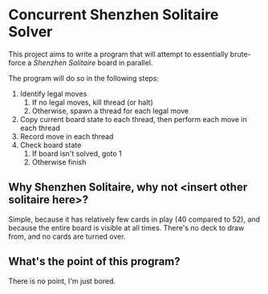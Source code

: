 # Concurrent Shenzhen Solitaire Solver

This project aims to write a program that will attempt to essentially brute-force a _Shenzhen Solitaire_ board in parallel.

The program will do so in the following steps:

1. Identify legal moves
    1. If no legal moves, kill thread (or halt)
    2. Otherwise, spawn a thread for each legal move
3. Copy current board state to each thread, then perform each move in each thread
4. Record move in each thread
5. Check board state
    1. If board isn't solved, goto 1
    2. Otherwise finish

## Why Shenzhen Solitaire, why not &lt;insert other solitaire here&gt;?
Simple, because it has relatively few cards in play (40 compared to 52), and because the entire board is visible at all times. 
There's no deck to draw from, and no cards are turned over.

## What's the point of this program?
There is no point, I'm just bored.